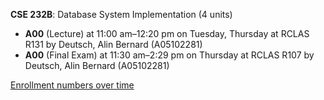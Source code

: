**CSE 232B**: Database System Implementation (4 units)

- **A00** (Lecture) at 11:00 am–12:20 pm on Tuesday, Thursday at RCLAS R131 by Deutsch, Alin Bernard (A05102281)
- **A00** (Final Exam) at 11:30 am–2:29 pm on Thursday at RCLAS R107 by Deutsch, Alin Bernard (A05102281)

[Enrollment numbers over time](./CSE232B.tsv)
